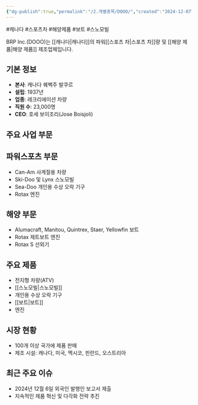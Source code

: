 ```yaml
---
{"dg-publish":true,"permalink":"/2.개별종목/DOOO/","created":"2024-12-07T12:42:23.228+09:00","updated":"2025-06-03T20:05:58.771+09:00"}
---
```


#캐나다 #스포츠차 #해양제품 #보트 #스노모빌 

BRP Inc.(DOOO)는 [[캐나다\|캐나다]]의 파워[[스포츠 차\|스포츠 차]]량 및 [[해양 제품\|해양 제품]] 제조업체입니다.

## 기본 정보

- **본사**: 캐나다 퀘벡주 발쿠르
- **설립**: 1937년
- **업종**: 레크리에이션 차량
- **직원 수**: 23,000명
- **CEO**: 호세 보이조리(Jose Boisjoli)

## 주요 사업 부문

## 파워스포츠 부문

- Can-Am 사계절용 차량
- Ski-Doo 및 Lynx 스노모빌
- Sea-Doo 개인용 수상 오락 기구
- Rotax 엔진

## 해양 부문

- Alumacraft, Manitou, Quintrex, Staer, Yellowfin 보트
- Rotax 제트보트 엔진
- Rotax S 선외기

## 주요 제품

- 전지형 차량(ATV)
- [[스노모빌\|스노모빌]]
- 개인용 수상 오락 기구
- [[보트\|보트]]
- 엔진

## 시장 현황

- 100개 이상 국가에 제품 판매
- 제조 시설: 캐나다, 미국, 멕시코, 핀란드, 오스트리아

## 최근 주요 이슈

- 2024년 12월 6일 외국인 발행인 보고서 제출
- 지속적인 제품 혁신 및 다각화 전략 추진